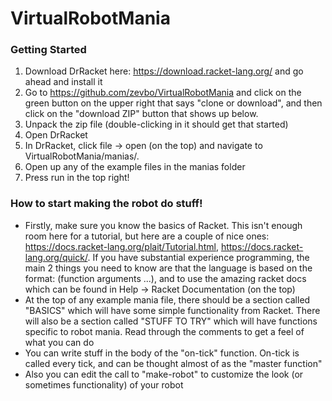 # VirtualRobotMania

### Getting Started
1. Download DrRacket here: https://download.racket-lang.org/ and go ahead and install it
2. Go to https://github.com/zevbo/VirtualRobotMania and click on the green button on the upper right that says "clone or download", and then click on the "download ZIP" button that shows up below.
3. Unpack the zip file (double-clicking in it should get that started)
4. Open DrRacket
5. In DrRacket, click file -> open (on the top) and navigate to VirtualRobotMania/manias/.
6. Open up any of the example files in the manias folder
7. Press run in the top right!

### How to start making the robot do stuff!
- Firstly, make sure you know the basics of Racket. This isn't enough room here for a tutorial, but here are a couple of nice ones: https://docs.racket-lang.org/plait/Tutorial.html, https://docs.racket-lang.org/quick/. If you have substantial experience programming, the main 2 things you need to know are that the language is based on the format: (function arguments ...), and to use the amazing racket docs which can be found in Help -> Racket Documentation (on the top)
- At the top of any example mania file, there should be a section called "BASICS" which will have some simple functionality from Racket. There will also be a section called "STUFF TO TRY" which will have functions specific to robot mania. Read through the comments to get a feel of what you can do
- You can write stuff in the body of the "on-tick" function. On-tick is called every tick, and can be thought almost of as the "master function"
- Also you can edit the call to "make-robot" to customize the look (or sometimes functionality) of your robot
